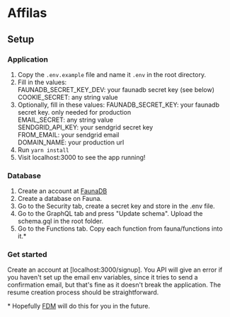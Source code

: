 # Affilas

## Setup

### Application

1. Copy the `.env.example` file and name it `.env` in the root directory.
2. Fill in the values:  
   FAUNADB_SECRET_KEY_DEV: your faunadb secret key (see below)
   COOKIE_SECRET: any string value
3. Optionally, fill in these values:
   FAUNADB_SECRET_KEY: your faunadb secret key. only needed for production  
   EMAIL_SECRET: any string value  
   SENDGRID_API_KEY: your sendgrid secret key  
   FROM_EMAIL: your sendgrid email  
   DOMAIN_NAME: your production url
4. Run `yarn install`
5. Visit localhost:3000 to see the app running!

### Database

1. Create an account at [FaunaDB](https://dashboard.fauna.com/accounts/register)
2. Create a database on Fauna.
3. Go to the Security tab, create a secret key and store in the .env file.
4. Go to the GraphQL tab and press "Update schema". Upload the schema.gql in the root folder.
5. Go to the Functions tab. Copy each function from fauna/functions into it.\*

### Get started

Create an account at [localhost:3000/signup]. You API will give an error if you haven't set up the email env variables, since it tries to send a confirmation email, but that's fine as it doesn't break the application. The resume creation process should be straightforward.

\* Hopefully [FDM](https://docs.fauna.com/fauna/current/integrations/fdm/) will do this for you in the future.
